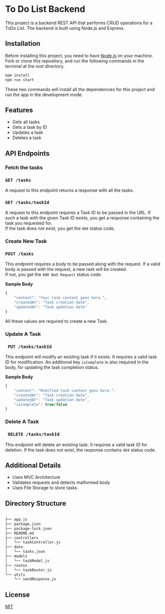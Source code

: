# To Do List Backend 

This project is a backend REST API that performs CRUD operations for a ToDo List. The backend is built using Node.js and Express. 

## Installation

Before installing this project, you need to have [Node.js](https://nodejs.dev/download/) on your machine.  
Fork or clone this repository, and run the following commands in the terminal at the root directory.

```bash
npm install
npm run start
```
These two commands will install all the dependencies for this project and run the app in the development mode. 

## Features
* Gets all tasks
* Gets a task by ID
* Updates a task
* Deletes a task

## API Endpoints

### Fetch the tasks

###  ```GET /tasks```

A request to this endpoint returns a response with all the tasks.

###  ```GET /tasks/taskId```
A request to this endpoint requires a Task ID to be passed in the URL. If such a task with the given Task ID exists, you get a response containing the task you requested for.  
If the task does not exist, you get the ```404``` status code. 

### Create New Task

### ```POST /tasks```
This endpoint requires a body to be passed along with the request. If a valid body is passed with the request, a new task will be created.  
If not, you get the ```400 Bad Request``` status code.  


**Sample Body**
```javascript
{
    "content": "Your task content goes here.",
    "createdAt": "Task creation date",
    "updatedAt": "Task updation date"
}
```
All these values are required to create a new Task.

### Update A Task

### ``` PUT /tasks/taskId```
This endpoint will modify an existing task if it exists. It requires a valid task ID for modification. An additional key ```isComplete``` is also required in the body, for updating the task completion status.    

**Sample Body**
```javascript
{
    "content": "Modified task content goes here.",
    "createdAt": "Task creation date",
    "updatedAt": "Task updation date",
    "isComplete": true/false
}
```

### Delete A Task

### ``` DELETE /tasks/taskId```
This endpoint will delete an existing task. It requires a valid task ID for deletion. If the task does not exist, the response contains ```404``` status code.   

## Additional Details

* Uses MVC Architecture
* Validates requests and detects malformed body
* Uses File Storage to store tasks


## Directory Structure

```bash
.
├── app.js
├── package.json
├── package-lock.json
├── README.md
├── controllers
│   └── taskController.js
├── data
│   └── tasks.json
├── models
│   └── taskModel.js
├── routes
│   └── taskRouter.js
└── utils
    └── sendResponse.js

```

## License
[MIT](https://choosealicense.com/licenses/mit/)
